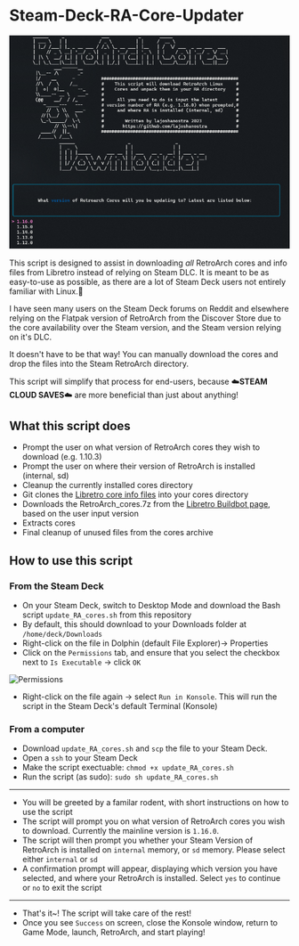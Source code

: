 # Steam-Deck-RA-Core-Updater

![Script](https://github.com/lajoshanostra/Steam-Deck-RA-Core-Updater/blob/main/image.png?raw=true)

This script is designed to assist in downloading *all* RetroArch cores and info files from Libretro instead of relying on Steam DLC.
It is meant to be as easy-to-use as possible, as there are a lot of Steam Deck users not entirely familiar with Linux.🐧

I have seen many users on the Steam Deck forums on Reddit and elsewhere relying on the Flatpak version of RetroArch from the Discover Store due to the core availability over the Steam version, and the Steam version relying on it's DLC. 

It doesn't have to be that way! You can manually download the cores and drop the files into the Steam RetroArch directory. 

This script will simplify that process for end-users, because ☁️**STEAM CLOUD SAVES**☁️ are more beneficial than just about anything!

## What this script does
- Prompt the user on what version of RetroArch cores they wish to download (e.g. 1.10.3)
- Prompt the user on where their version of RetroArch is installed (internal, sd)
- Cleanup the currently installed cores directory
- Git clones the [Libretro core info files](https://github.com/libretro/libretro-core-info.git) into your cores directory
- Downloads the RetroArch_cores.7z from the [Libretro Buildbot page](https://buildbot.libretro.com/stable/1.10.3/linux/x86_64/), based on the user input version
- Extracts cores
- Final cleanup of unused files from the cores archive

## How to use this script
### From the Steam Deck
- On your Steam Deck, switch to Desktop Mode and download the Bash script `update_RA_cores.sh` from this repository
- By default, this should download to your Downloads folder at `/home/deck/Downloads`
- Right-click on the file in Dolphin (default File Explorer)-> Properties
- Click on the `Permissions` tab, and ensure that you select the checkbox next to `Is Executable` -> click `OK`


![Permissions](https://github.com/lajoshanostra/Steam-Deck-RA-Core-Updater/blob/main/permissions.png?raw=true)


- Right-click on the file again -> select `Run in Konsole`. This will run the script in the Steam Deck's default Terminal (Konsole)

### From a computer
- Download `update_RA_cores.sh` and `scp` the file to your Steam Deck.
- Open a `ssh` to your Steam Deck
- Make the script exectuable: `chmod +x update_RA_cores.sh`
- Run the script (as sudo): `sudo sh update_RA_cores.sh`
---
- You will be greeted by a familar rodent, with short instructions on how to use the script
- The script will prompt you on what version of RetroArch cores you wish to download. Currently the mainline version is `1.16.0`. 
- The script will then prompt you whether your Steam Version of RetroArch is installed on `internal` memory, or `sd` memory. Please select either `internal` or `sd`
- A confirmation prompt will appear, displaying which version you have selected, and where your RetroArch is installed. Select `yes` to continue or `no` to exit the script
---
- That's it~! The script will take care of the rest!
- Once you see `Success` on screen, close the Konsole window, return to Game Mode, launch, RetroArch, and start playing!

